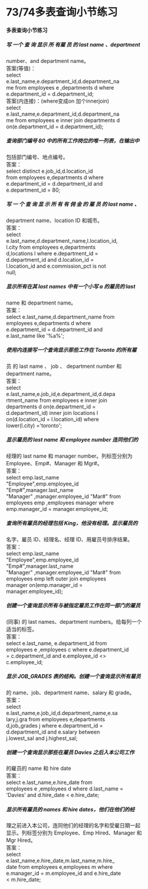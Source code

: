 # 73/74多表查询小节练习

<a name="Eb07o"></a>
#### 多表查询小节练习
<a name="sjjjM"></a>
##### 写 一个 查 询 显示 所 有雇 员 的 last name 、department
number、and department name。<br />答案(等值)：<br />select<br />e.last_name,e.department_id,d.department_na<br />me from employees e ,departments d where<br />e.department_id = d.department_id;<br />答案(内连接)：(where变成on 加个innerjoin)<br />select<br />e.last_name,e.department_id,d.department_na<br />me from employees e inner join departments d<br />on(e.department_id = d.department_id);
<a name="Oi2LJ"></a>
##### 查询部门编号 80 中的所有工作岗位的唯一列表，在输出中
包括部门编号、地点编号。<br />答案：<br />select distinct e.job_id,d.location_id<br />from employees e,departments d where<br />e.department_id = d.department_id and<br />e.department_id = 80;
<a name="9bU7M"></a>
##### 写 一 个 查 询 显 示 所 有 有 佣 金 的 雇 员 的 last name 、
department name、location ID 和城市。<br />答案：<br />select<br />e.last_name,d.department_name,l.location_id,<br />l.city from employees e,departments<br />d,locations l where e.department_id =<br />d.department_id and d.location_id =<br />l.location_id and e.commission_pct is not<br />null;
<a name="d2mBT"></a>
##### 显示所有在其 last names 中有一个小写 a 的雇员的 last
name 和 department name。<br />答案：<br />select e.last_name,d.department_name from<br />employees e,departments d where<br />e.department_id = d.department_id and<br />e.last_name like '%a%';
<a name="Ld8RD"></a>
##### 使用内连接写一个查询显示那些工作在 Toronto 的所有雇
员 的 last name 、 job 、 department number 和<br />department name。<br />答案：<br />select<br />e.last_name,e.job_id,e.department_id,d.depa<br />rtment_name from employees e inner join<br />departments d on(e.department_id =<br />d.department_id) inner join locations l<br />on(d.location_id = l.location_id) where<br />lower(l.city) ='toronto';
<a name="yn02E"></a>
##### 显示雇员的 last name 和 employee number 连同他们的
经理的 last name 和 manager number。列标签分别为<br />Employee、Emp#、Manager 和 Mgr#。<br />答案：<br />select emp.last_name<br />"Employee",emp.employee_id<br />"Emp#",manager.last_name<br />"Manager" ,manager.employee_id "Mar#" from<br />employees emp ,employees manager where<br />emp.manager_id = manager.employee_id;
<a name="h6rND"></a>
##### 查询所有雇员的经理包括 King，他没有经理。显示雇员的
名字、雇员 ID、经理名、经理 ID、用雇员号排序结果。<br />答案：<br />select emp.last_name<br />"Employee",emp.employee_id<br />"Emp#",manager.last_name<br />"Manager" ,manager.employee_id "Mar#" from<br />employees emp left outer join employees<br />manager on(emp.manager_id =<br />manager.employee_id);
<a name="bonYg"></a>
##### 创建一个查询显示所有与被指定雇员工作在同一部门的雇员
(同事) 的 last names、department numbers。给每列一个<br />适当的标签。<br />答案：<br />select e.last_name, e.department_id from<br />employees e ,employees c where e.department_id<br />= c.department_id and e.employee_id <><br />c.employee_id;
<a name="QfSrz"></a>
##### 显示 JOB_GRADES 表的结构。创建一个查询显示所有雇员
的 name、job、department name、salary 和 grade。<br />答案：<br />select<br />e.last_name,e.job_id,d.department_name,e.sa<br />lary,j.gra from employees e,departments<br />d,job_grades j where e.department_id =<br />d.department_id and e.salary between<br />j.lowest_sal and j.highest_sal;
<a name="bVaxs"></a>
##### 创建一个查询显示那些在雇员 Davies 之后入本公司工作
的雇员的 name 和 hire date<br />答案：<br />select e.last_name,e.hire_date from<br />employees e ,employees d where d.last_name =<br />'Davies' and d.hire_date < e.hire_date;
<a name="7NHHu"></a>
##### 显示所有雇员的 names 和 hire dates，他们在他们的经
理之前进入本公司，连同他们的经理的名字和受雇日期一起<br />显示。列标签分别为 Employee、Emp Hired、Manager 和<br />Mgr Hired。<br />答案：<br />select<br />e.last_name,e.hire_date,m.last_name,m.hire_<br />date from employees e,employees m where<br />e.manager_id = m.employee_id and e.hire_date<br />< m.hire_date;
